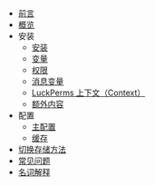 * [前言](README.md)
* [概览](overview.md)
* 安装
    * [安装](setup.setup.md)
    * [变量](setup.placeholders.md)
    * [权限](setup.permissions.md)
    * [消息变量](setup.message-placeholders.md)
    * [LuckPerms 上下文（Context）](setup.luckperms-contexts.md)
    * [额外内容](setup.extras.md)
* 配置
    * [主配置](configs.main-config.md)
    * [缓存](configs.cache-storage.md)
* [切换存储方法](moving-storage-methods.md)
* [常见问题](faq.md)
* [名词解释](glossary.md)